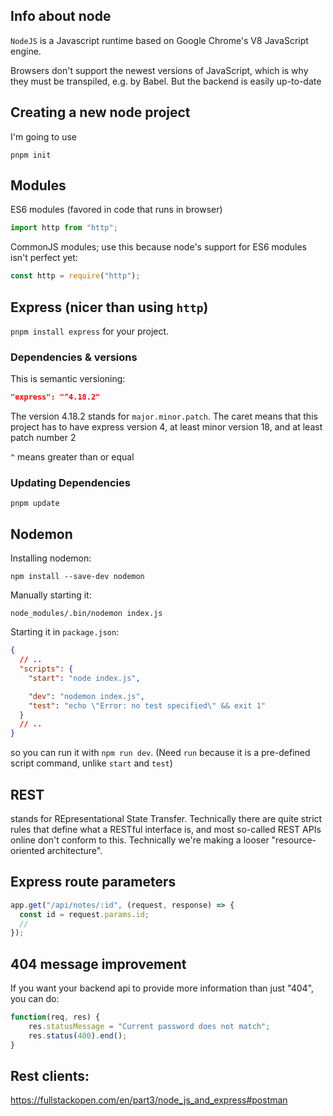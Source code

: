 ## Info about node

`NodeJS` is a Javascript runtime based on Google Chrome's V8 JavaScript engine.

Browsers don't support the newest versions of JavaScript, which is why they must be transpiled, e.g. by Babel. But the backend is easily up-to-date

## Creating a new node project

I'm going to use

```shell
pnpm init
```

## Modules

ES6 modules (favored in code that runs in browser)

```javascript
import http from "http";
```

CommonJS modules; use this because node's support for ES6 modules isn't perfect yet:

```javascript
const http = require("http");
```

## Express (nicer than using `http`)

`pnpm install express` for your project.

### Dependencies & versions

This is semantic versioning:

```json
"express": "^4.18.2"
```

The version 4.18.2 stands for `major.minor.patch`. The caret means that this project has to have express version 4, at least minor version 18, and at least patch number 2

`^` means greater than or equal

### Updating Dependencies

```shell
pnpm update
```

## Nodemon

Installing nodemon:

```shell
npm install --save-dev nodemon
```

Manually starting it:

```shell
node_modules/.bin/nodemon index.js
```

Starting it in `package.json`:

```json
{
  // ..
  "scripts": {
    "start": "node index.js",

    "dev": "nodemon index.js",
    "test": "echo \"Error: no test specified\" && exit 1"
  }
  // ..
}
```

so you can run it with `npm run dev`. (Need `run` because it is a pre-defined script command, unlike `start` and `test`)

## REST

stands for REpresentational State Transfer. Technically there are quite strict rules that define what a RESTful interface is, and most so-called REST APIs online don't conform to this. Technically we're making a looser "resource-oriented architecture".

## Express route parameters

```javascript
app.get("/api/notes/:id", (request, response) => {
  const id = request.params.id;
  //
});
```

## 404 message improvement

If you want your backend api to provide more information than just "404", you can do:

```javascript
function(req, res) {
    res.statusMessage = "Current password does not match";
    res.status(400).end();
}
```

## Rest clients:

https://fullstackopen.com/en/part3/node_js_and_express#postman

